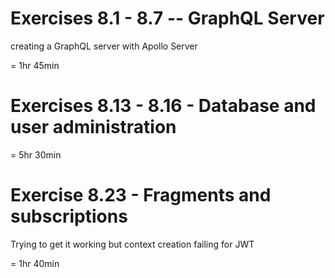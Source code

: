 # Exercises 8.1 - 8.7 -- GraphQL Server

creating a GraphQL server with Apollo Server

= 1hr 45min

# Exercises 8.13 - 8.16 - Database and user administration

= 5hr 30min

# Exercise 8.23 - Fragments and subscriptions

Trying to get it working but context creation failing for JWT

= 1hr 40min


